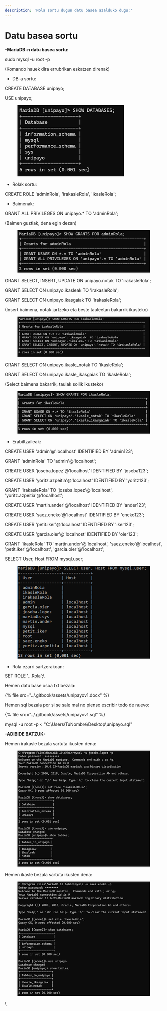 ```yaml
---
description: 'Nola sortu dugun datu basea azalduko dugu:'
---
```


# Datu basea sortu

**-MariaDB-n datu basea sortu:**

sudo mysql -u root -p

(Komando hauek dira errubrikan eskatzen direnak)



* DB-a sortu:

CREATE DATABASE unipayo;

USE unipayo;

<figure><img src="../.gitbook/assets/unknown (3).png" alt=""><figcaption></figcaption></figure>



* Rolak sortu:

CREATE ROLE 'adminRola', 'irakasleRola', 'ikasleRola';



* Baimenak:

GRANT ALL PRIVILEGES ON unipayo.\* TO 'adminRola';

(Baimen guztiak, dena egin dezan)

<figure><img src="../.gitbook/assets/unknown (4).png" alt=""><figcaption></figcaption></figure>

GRANT SELECT, INSERT, UPDATE ON unipayo.notak TO 'irakasleRola';

GRANT SELECT ON unipayo.ikasleak TO 'irakasleRola';

GRANT SELECT ON unipayo.ikasgaiak TO 'irakasleRola';

(Insert baimena, notak jartzeko eta beste tauleetan bakarrik ikusteko)

<figure><img src="../.gitbook/assets/unknown (5).png" alt=""><figcaption></figcaption></figure>

GRANT SELECT ON unipayo.ikasle\_notak TO 'ikasleRola';

GRANT SELECT ON unipayo.ikasle\_ikasgaiak TO 'ikasleRola';

(Select baimena bakarrik, taulak soilik ikusteko)

<figure><img src="../.gitbook/assets/unknown (6).png" alt=""><figcaption></figcaption></figure>



* Erabiltzaileak:

CREATE USER 'admin'@'localhost' IDENTIFIED BY 'admin123';

GRANT 'adminRola' TO 'admin'@'localhost';



CREATE USER 'joseba.lopez'@'localhost' IDENTIFIED BY 'joseba123';

CREATE USER 'yoritz.azpeitia'@'localhost' IDENTIFIED BY 'yoritz123';

GRANT 'irakasleRola' TO 'joseba.lopez'@'localhost', 'yoritz.azpeitia'@'localhost';



CREATE USER 'martin.ander'@'localhost' IDENTIFIED BY 'ander123';

CREATE USER 'saez.eneko'@'localhost' IDENTIFIED BY 'eneko123';

CREATE USER 'petit.iker'@'localhost' IDENTIFIED BY 'iker123';

CREATE USER 'garcia.oier'@'localhost' IDENTIFIED BY 'oier123';

GRANT 'ikasleRola' TO 'martin.ander'@'localhost', 'saez.eneko'@'localhost', 'petit.iker'@'localhost', 'garcia.oier'@'localhost';

SELECT User, Host FROM mysql.user;

<figure><img src="../.gitbook/assets/unknown (7).png" alt=""><figcaption></figcaption></figure>



* Rola ezarri sartzerakoan:

SET ROLE '...Rola';\


Hemen  datu base osoa txt bezala:

{% file src="../.gitbook/assets/unipayov1.docx" %}

Hemen sql bezala por si se sale mal no pienso escribir todo de nuevo:&#x20;

{% file src="../.gitbook/assets/unipayov1.sql" %}

mysql -u root -p < "C:\Users\TuNombre\Desktop\unipayo.sql"



**-ADIBIDE BATZUK:**

Hemen irakasle bezala sartuta ikusten dena:

<figure><img src="../.gitbook/assets/unknown (8).png" alt=""><figcaption></figcaption></figure>

Hemen ikasle bezala sartuta ikusten dena:

<figure><img src="../.gitbook/assets/unknown (9).png" alt=""><figcaption></figcaption></figure>

\
